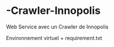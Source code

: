 # -Crawler-Innopolis
Web Service avec un Crawler de Innopolis

Environnement virtuel + requirement.txt
